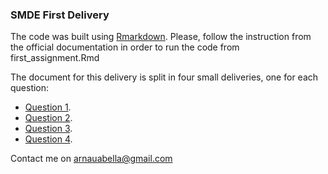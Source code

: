 ### SMDE First Delivery

The code was built using [Rmarkdown](https://bookdown.org/yihui/rmarkdown/basics.html). Please, follow the instruction from the official documentation in order to run the code from first_assignment.Rmd

The document for this delivery is split in four small deliveries, one for each question:

- [Question 1](./first_assignment_q1.pdf).
- [Question 2](./first_assignment_q2.pdf).
- [Question 3](./first_assignment_q3.pdf).
- [Question 4](./first_assignment_q4.pdf).

Contact me on arnauabella@gmail.com
